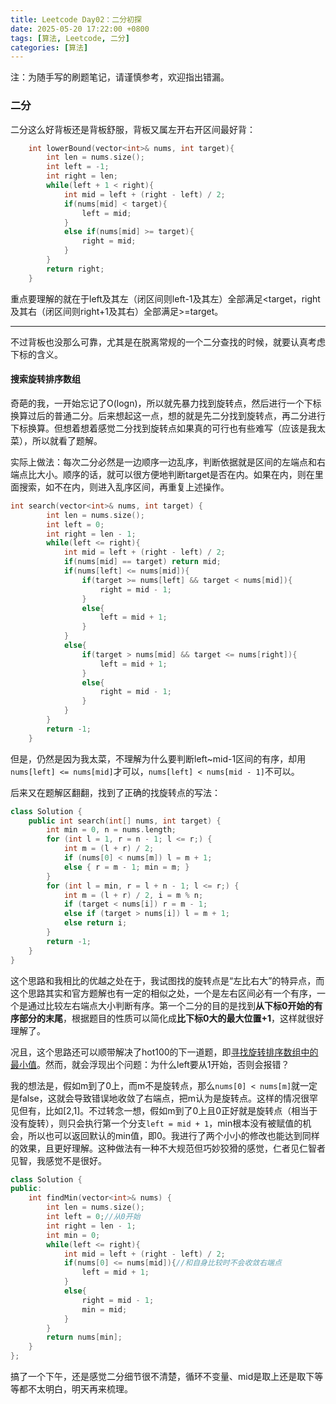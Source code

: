 ```yaml
---
title: Leetcode Day02：二分初探
date: 2025-05-20 17:22:00 +0800
tags: [算法, Leetcode, 二分]
categories: [算法]
---
```

注：为随手写的刷题笔记，请谨慎参考，欢迎指出错漏。

### 二分

二分这么好背板还是背板舒服，背板又属左开右开区间最好背：

```c++
    int lowerBound(vector<int>& nums, int target){
        int len = nums.size();
        int left = -1;
        int right = len;
        while(left + 1 < right){
            int mid = left + (right - left) / 2;
            if(nums[mid] < target){
                left = mid;
            }
            else if(nums[mid] >= target){
                right = mid;
            }
        }
        return right;
    }
```

重点要理解的就在于left及其左（闭区间则left-1及其左）全部满足<target，right及其右（闭区间则right+1及其右）全部满足>=target。

---

不过背板也没那么可靠，尤其是在脱离常规的一个二分查找的时候，就要认真考虑下标的含义。

#### 搜索旋转排序数组

奇葩的我，一开始忘记了O(logn)，所以就先暴力找到旋转点，然后进行一个下标换算过后的普通二分。后来想起这一点，想的就是先二分找到旋转点，再二分进行下标换算。但想着想着感觉二分找到旋转点如果真的可行也有些难写（应该是我太菜），所以就看了题解。

实际上做法：每次二分必然是一边顺序一边乱序，判断依据就是区间的左端点和右端点比大小。顺序的话，就可以很方便地判断target是否在内。如果在内，则在里面搜索，如不在内，则进入乱序区间，再重复上述操作。

```c++
int search(vector<int>& nums, int target) {
        int len = nums.size();
        int left = 0;
        int right = len - 1;
        while(left <= right){
            int mid = left + (right - left) / 2;
            if(nums[mid] == target) return mid;
            if(nums[left] <= nums[mid]){
                if(target >= nums[left] && target < nums[mid]){
                    right = mid - 1;
                }
                else{
                    left = mid + 1;
                }
            }
            else{
                if(target > nums[mid] && target <= nums[right]){
                    left = mid + 1;
                }
                else{
                    right = mid - 1;
                }
            }
        }
        return -1;
    }
```

但是，仍然是因为我太菜，不理解为什么要判断left~mid-1区间的有序，却用`nums[left] <= nums[mid]`才可以，`nums[left] < nums[mid - 1]`不可以。

后来又在题解区翻翻，找到了正确的找旋转点的写法：

```c++
class Solution {
    public int search(int[] nums, int target) {
        int min = 0, n = nums.length;
        for (int l = 1, r = n - 1; l <= r;) {
            int m = (l + r) / 2;
            if (nums[0] < nums[m]) l = m + 1;
            else { r = m - 1; min = m; }
        }
        for (int l = min, r = l + n - 1; l <= r;) {
            int m = (l + r) / 2, i = m % n;
            if (target < nums[i]) r = m - 1;
            else if (target > nums[i]) l = m + 1;
            else return i;
        }
        return -1;
    }
}
```

这个思路和我相比的优越之处在于，我试图找的旋转点是“左比右大”的特异点，而这个思路其实和官方题解也有一定的相似之处，一个是左右区间必有一个有序，一个是通过比较左右端点大小判断有序。第一个二分的目的是找到**从下标0开始的有序部分的末尾**，根据题目的性质可以简化成**比下标0大的最大位置+1**，这样就很好理解了。

况且，这个思路还可以顺带解决了hot100的下一道题，即[寻找旋转排序数组中的最小值](https://leetcode.cn/problems/find-minimum-in-rotated-sorted-array/)。然而，就会浮现出个问题：为什么left要从1开始，否则会报错？

我的想法是，假如m到了0上，而m不是旋转点，那么`nums[0] < nums[m]`就一定是false，这就会导致错误地收敛了右端点，把m认为是旋转点。这样的情况很罕见但有，比如[2,1]。不过转念一想，假如m到了0上且0正好就是旋转点（相当于没有旋转），则只会执行第一个分支`left = mid + 1`，min根本没有被赋值的机会，所以也可以返回默认的min值，即0。我进行了两个小小的修改也能达到同样的效果，且更好理解。这种做法有一种不大规范但巧妙狡猾的感觉，仁者见仁智者见智，我感觉不是很好。

```c++
class Solution {
public:
    int findMin(vector<int>& nums) {
        int len = nums.size();
        int left = 0;//从0开始
        int right = len - 1;
        int min = 0;
        while(left <= right){
            int mid = left + (right - left) / 2;
            if(nums[0] <= nums[mid]){//和自身比较时不会收敛右端点
                left = mid + 1;
            }
            else{
                right = mid - 1;
                min = mid;
            }
        }
        return nums[min];
    }
};
```

搞了一个下午，还是感觉二分细节很不清楚，循环不变量、mid是取上还是取下等等都不太明白，明天再来梳理。
